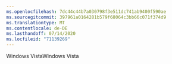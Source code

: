 ```yaml
---
ms.openlocfilehash: 7dc44c44b7a030798f3e511dc741ab9400f590ae
ms.sourcegitcommit: 397961a0164281b579f68064c3bb66c071f374d9
ms.translationtype: MT
ms.contentlocale: de-DE
ms.lasthandoff: 07/14/2020
ms.locfileid: "71139269"
---
```

<span data-ttu-id="dddcb-101">Windows Vista</span><span class="sxs-lookup"><span data-stu-id="dddcb-101">Windows Vista</span></span>
